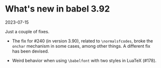 
# What's new in babel 3.92

2023-07-15

Just a couple of fixes.

* The fix for #240 (in version 3.90), related to `\normalsfcodes`, broke
  the `onchar` mechanism in some cases, among other things. A different
  fix has been devised.
  
* Weird behavior when using `\babelfont` with two styles in LuaTeX
  (#178).


